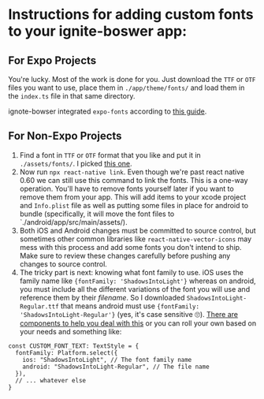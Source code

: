 # Instructions for adding custom fonts to your ignite-boswer app:

## For Expo Projects

You're lucky. Most of the work is done for you. Just download the `TTF` or `OTF` files you want to use, place them in `./app/theme/fonts/` and load them in the `index.ts` file in that same directory.

ignote-bowser integrated `expo-fonts` according to [this guide](https://docs.expo.io/versions/latest/sdk/font/).

## For Non-Expo Projects

1. Find a font in `TTF` or `OTF` format that you like and put it in `./assets/fonts/`. I picked [this one](https://fonts.google.com/specimen/Shadows+Into+Light).
2. Now run `npx react-native link`. Even though we're past react native 0.60 we can still use this command to link the fonts. This is a one-way operation. You'll have to remove fonts yourself later if you want to remove them from your app.  This will add items to your xcode project and `Info.plist` file as well as putting some files in place for android to bundle (specifically, it will move the font files to `./android/app/src/main/assets/).
3. Both iOS and Android changes must be committed to source control, but sometimes other common libraries like `react-native-vector-icons` may mess with this process and add some fonts you don't intend to ship. Make sure to review these changes carefully before pushing any changes to source control.
4. The tricky part is next: knowing what font family to use. iOS uses the family name like `{fontFamily: 'ShadowsIntoLight'}` whereas on android, you must include all the different variations of the font you will use and reference them by their *filename*. So I downloaded `ShadowsIntoLight-Regular.ttf` that means android must use `{fontFamily: 'ShadowsIntoLight-Regular'}` (yes, it's case sensitive 🙄). [There are components to help you deal with this](https://github.com/lendup/react-native-cross-platform-text) or you can roll your own based on your needs and something like:

```
const CUSTOM_FONT_TEXT: TextStyle = {
  fontFamily: Platform.select({
    ios: "ShadowsIntoLight", // The font family name
    android: "ShadowsIntoLight-Regular", // The file name
  }),
  // ... whatever else
}
```
